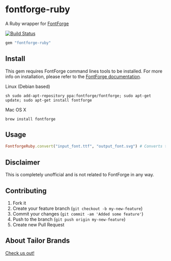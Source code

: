 # fontforge-ruby
A Ruby wrapper for [FontForge](https://fontforge.github.io/en-US/)

[![Build Status](https://travis-ci.org/TailorBrands/fontforge-ruby.svg?branch=master)](https://travis-ci.org/TailorBrands/fontforge-ruby)

```rb
gem "fontforge-ruby"
```

## Install

This gem requires FontForge command lines tools to be installed. For more info on installation, please refer to the [FontForge documentation](https://fontforge.github.io/en-US/downloads/).

Linux (Debian based)
```
sh sudo add-apt-repository ppa:fontforge/fontforge; sudo apt-get update; sudo apt-get install fontforge
```

Mac OS X
```
brew install fontforge
```

## Usage

```rb
FontforgeRuby.convert("input_font.ttf", "output_font.svg") # Converts ttf into svg font
```

## Disclaimer

This is completely unofficial and is not related to FontForge in any way.

## Contributing

1. Fork it
2. Create your feature branch (`git checkout -b my-new-feature`)
3. Commit your changes (`git commit -am 'Added some feature'`)
4. Push to the branch (`git push origin my-new-feature`)
5. Create new Pull Request

## About Tailor Brands
[Check us out!](https://www.tailorbrands.com)
